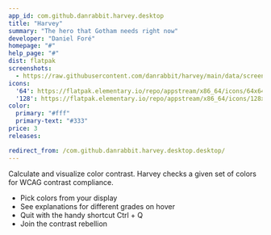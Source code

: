 ```yaml
---
app_id: com.github.danrabbit.harvey.desktop
title: "Harvey"
summary: "The hero that Gotham needs right now"
developer: "Daniel Foré"
homepage: "#"
help_page: "#"
dist: flatpak
screenshots:
  - https://raw.githubusercontent.com/danrabbit/harvey/main/data/screenshot.png
icons:
  '64': https://flatpak.elementary.io/repo/appstream/x86_64/icons/64x64/com.github.danrabbit.harvey.png
  '128': https://flatpak.elementary.io/repo/appstream/x86_64/icons/128x128/com.github.danrabbit.harvey.png
color:
  primary: "#fff"
  primary-text: "#333"
price: 3
releases:

redirect_from: /com.github.danrabbit.harvey.desktop.desktop/
---
```


<p>Calculate and visualize color contrast. Harvey checks a given set of colors for WCAG contrast compliance.</p>
<ul>
<li>Pick colors from your display</li>
<li>See explanations for different grades on hover</li>
<li>Quit with the handy shortcut Ctrl + Q</li>
<li>Join the contrast rebellion</li>
</ul>